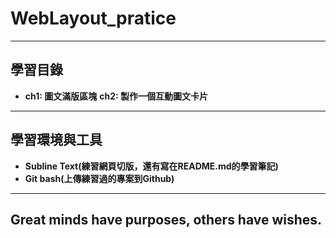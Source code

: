 # WebLayout_pratice

***
## 學習目錄
* **ch1: 圖文滿版區塊**
  **ch2: 製作一個互動圖文卡片**

***
## 學習環境與工具
* **Subline Text(練習網頁切版，還有寫在README.md的學習筆記)**
* **Git bash(上傳練習過的專案到Github)**

***
## Great minds have purposes, others have wishes.